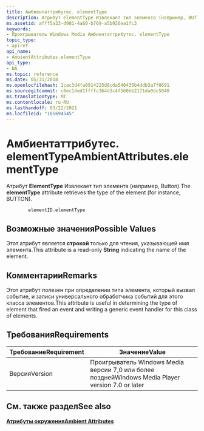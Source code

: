 ```yaml
---
title: Амбиентаттрибутес. elementType
description: Атрибут elementType Извлекает тип элемента (например, BUTTON).
ms.assetid: afff5a23-d981-4a60-b709-a5b926ea1fc3
keywords:
- Проигрыватель Windows Media Амбиентаттрибутес. elementType
topic_type:
- apiref
api_name:
- AmbientAttributes.elementType
api_type:
- NA
ms.topic: reference
ms.date: 05/31/2018
ms.openlocfilehash: 1cac3d4fa0914225d8cda540435b4ddb3a7f0691
ms.sourcegitcommit: c8ec1ded1ffffc364d3c4f560bb2171da0dc5040
ms.translationtype: MT
ms.contentlocale: ru-RU
ms.lasthandoff: 03/22/2021
ms.locfileid: "105694545"
---
```

# <a name="ambientattributeselementtype"></a><span data-ttu-id="29dfc-104">Амбиентаттрибутес. elementType</span><span class="sxs-lookup"><span data-stu-id="29dfc-104">AmbientAttributes.elementType</span></span>

<span data-ttu-id="29dfc-105">Атрибут **ElementType** Извлекает тип элемента (например, Button).</span><span class="sxs-lookup"><span data-stu-id="29dfc-105">The **elementType** attribute retrieves the type of the element (for instance, BUTTON).</span></span>

``` syntax
        elementID.elementType
```

## <a name="possible-values"></a><span data-ttu-id="29dfc-106">Возможные значения</span><span class="sxs-lookup"><span data-stu-id="29dfc-106">Possible Values</span></span>

<span data-ttu-id="29dfc-107">Этот атрибут является **строкой** только для чтения, указывающей имя элемента.</span><span class="sxs-lookup"><span data-stu-id="29dfc-107">This attribute is a read-only **String** indicating the name of the element.</span></span>

## <a name="remarks"></a><span data-ttu-id="29dfc-108">Комментарии</span><span class="sxs-lookup"><span data-stu-id="29dfc-108">Remarks</span></span>

<span data-ttu-id="29dfc-109">Этот атрибут полезен при определении типа элемента, который вызвал событие, и записи универсального обработчика событий для этого класса элементов.</span><span class="sxs-lookup"><span data-stu-id="29dfc-109">This attribute is useful in determining the type of element that fired an event and writing a generic event handler for this class of elements.</span></span>

## <a name="requirements"></a><span data-ttu-id="29dfc-110">Требования</span><span class="sxs-lookup"><span data-stu-id="29dfc-110">Requirements</span></span>



| <span data-ttu-id="29dfc-111">Требование</span><span class="sxs-lookup"><span data-stu-id="29dfc-111">Requirement</span></span> | <span data-ttu-id="29dfc-112">Значение</span><span class="sxs-lookup"><span data-stu-id="29dfc-112">Value</span></span> |
|--------------------|------------------------------------------------------|
| <span data-ttu-id="29dfc-113">Версия</span><span class="sxs-lookup"><span data-stu-id="29dfc-113">Version</span></span><br/> | <span data-ttu-id="29dfc-114">Проигрыватель Windows Media версии 7,0 или более поздней</span><span class="sxs-lookup"><span data-stu-id="29dfc-114">Windows Media Player version 7.0 or later</span></span><br/> |



## <a name="see-also"></a><span data-ttu-id="29dfc-115">См. также раздел</span><span class="sxs-lookup"><span data-stu-id="29dfc-115">See also</span></span>

<dl> <dt>

[<span data-ttu-id="29dfc-116">**Атрибуты окружения**</span><span class="sxs-lookup"><span data-stu-id="29dfc-116">**Ambient Attributes**</span></span>](ambient-attributes.md)
</dt> </dl>

 

 





